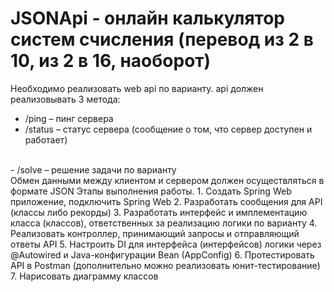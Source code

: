 # JSONApi - онлайн калькулятор систем счисления (перевод из 2 в 10, из 2 в 16, наоборот)
Необходимо реализовать web api по варианту. api должен реализовывать 3 метода:
</br>
- /ping – пинг сервера
- /status – статус сервера (сообщение о том, что сервер доступен и работает)
</br>
- /solve – решение задачи по варианту
</br>
Обмен данными между клиентом и сервером должен осуществляться в формате JSON
Этапы выполнения работы.
1.	Создать Spring Web приложение, подключить Spring Web
2.	Разработать сообщения для API (классы либо рекорды)
3.	Разработать интерфейс и имплементацию класса (классов), ответственных за реализацию логики по варианту
4.	Реализовать контроллер, принимающий запросы и отправляющий ответы API
5.	Настроить DI для интерфейса (интерфейсов) логики через @Autowired и Java-конфигурации Bean (AppConfig)
6.	Протестировать API в Postman (дополнительно можно реализовать юнит-тестирование)
7.	Нарисовать диаграмму классов
